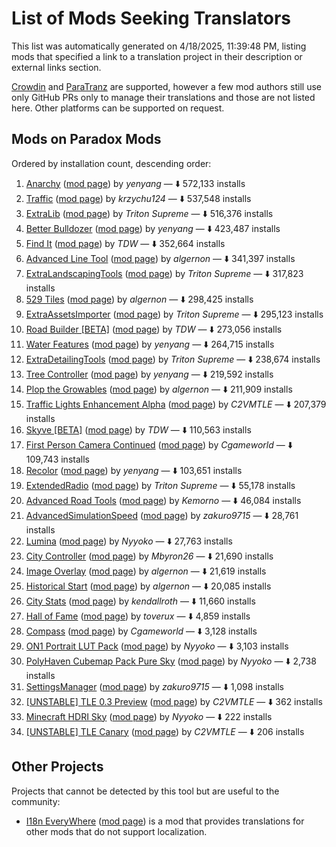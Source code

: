 # List of Mods Seeking Translators

This list was automatically generated on 4/18/2025, 11:39:48 PM, listing mods that specified a link to a
translation project in their description or external links section.

[Crowdin](https://crowdin.com) and [ParaTranz](https://paratranz.cn) are supported, however a few
mod authors still use only GitHub PRs only to manage their translations and those are not listed
here. Other platforms can be supported on request.

## Mods on Paradox Mods

Ordered by installation count, descending order:

1. [Anarchy](https://crowdin.com/project/csl2-mod-anarchy) ([mod page](https://mods.paradoxplaza.com/mods/74604/Windows)) by *yenyang* — ⬇️ 572,133 installs
2. [Traffic](https://crowdin.com/project/traffic-cs2) ([mod page](https://mods.paradoxplaza.com/mods/80095/Windows)) by *krzychu124* — ⬇️ 537,548 installs
3. [ExtraLib](https://crowdin.com/project/extralib) ([mod page](https://mods.paradoxplaza.com/mods/75724/Windows)) by *Triton Supreme* — ⬇️ 516,376 installs
4. [Better Bulldozer](https://crowdin.com/project/cs2-mods-better-bulldozer) ([mod page](https://mods.paradoxplaza.com/mods/75250/Windows)) by *yenyang* — ⬇️ 423,487 installs
5. [Find It](https://crowdin.com/project/find-it-csii) ([mod page](https://mods.paradoxplaza.com/mods/77240/Windows)) by *TDW* — ⬇️ 352,664 installs
6. [Advanced Line Tool](https://crowdin.com/project/line-tool-cs2) ([mod page](https://mods.paradoxplaza.com/mods/75816/Windows)) by *algernon* — ⬇️ 341,397 installs
7. [ExtraLandscapingTools](https://crowdin.com/project/extralandscapingtools) ([mod page](https://mods.paradoxplaza.com/mods/75728/Windows)) by *Triton Supreme* — ⬇️ 317,823 installs
8. [529 Tiles](https://crowdin.com/project/592-tiles) ([mod page](https://mods.paradoxplaza.com/mods/74328/Windows)) by *algernon* — ⬇️ 298,425 installs
9. [ExtraAssetsImporter](https://crowdin.com/project/extraassetsimporter) ([mod page](https://mods.paradoxplaza.com/mods/80529/Windows)) by *Triton Supreme* — ⬇️ 295,123 installs
10. [Road Builder [BETA]](https://crowdin.com/project/road-builder-cs-ii) ([mod page](https://mods.paradoxplaza.com/mods/87190/Windows)) by *TDW* — ⬇️ 273,056 installs
11. [Water Features](https://crowdin.com/project/csl2-mod-tree-controller) ([mod page](https://mods.paradoxplaza.com/mods/75613/Windows)) by *yenyang* — ⬇️ 264,715 installs
12. [ExtraDetailingTools](https://crowdin.com/project/extradetailingtools) ([mod page](https://mods.paradoxplaza.com/mods/80528/Windows)) by *Triton Supreme* — ⬇️ 238,674 installs
13. [Tree Controller](https://crowdin.com/project/csl2-mod-water-features) ([mod page](https://mods.paradoxplaza.com/mods/75993/Windows)) by *yenyang* — ⬇️ 219,592 installs
14. [Plop the Growables](https://crowdin.com/project/plop-the-growables) ([mod page](https://mods.paradoxplaza.com/mods/75826/Windows)) by *algernon* — ⬇️ 211,909 installs
15. [Traffic Lights Enhancement Alpha](https://crowdin.com/project/Cities2-TrafficLightsEnhancement) ([mod page](https://mods.paradoxplaza.com/mods/78960/Windows)) by *C2VMTLE* — ⬇️ 207,379 installs
16. [Skyve [BETA]](https://crowdin.com/project/load-order-mod-2) ([mod page](https://mods.paradoxplaza.com/mods/75804/Windows)) by *TDW* — ⬇️ 110,563 installs
17. [First Person Camera Continued](https://crowdin.com/project/cs2-first-person-camera-continued) ([mod page](https://mods.paradoxplaza.com/mods/79237/Windows)) by *Cgameworld* — ⬇️ 109,743 installs
18. [Recolor](https://crowdin.com/project/csl2-mod-recolor) ([mod page](https://mods.paradoxplaza.com/mods/84638/Windows)) by *yenyang* — ⬇️ 103,651 installs
19. [ExtendedRadio](https://crowdin.com/project/extendedradio) ([mod page](https://mods.paradoxplaza.com/mods/75862/Windows)) by *Triton Supreme* — ⬇️ 55,178 installs
20. [Advanced Road Tools](https://crowdin.com/project/advancedroadtools) ([mod page](https://mods.paradoxplaza.com/mods/102147/Windows)) by *Kemorno* — ⬇️ 46,084 installs
21. [AdvancedSimulationSpeed](https://crowdin.com/project/cs2-advancedsimulationspeed) ([mod page](https://mods.paradoxplaza.com/mods/79794/Windows)) by *zakuro9715* — ⬇️ 28,761 installs
22. [Lumina](https://crowdin.com/project/lumina) ([mod page](https://mods.paradoxplaza.com/mods/94394/Windows)) by *Nyyoko* — ⬇️ 27,763 installs
23. [City Controller](https://crowdin.com/project/city-controller) ([mod page](https://mods.paradoxplaza.com/mods/89495/Windows)) by *Mbyron26* — ⬇️ 21,690 installs
24. [Image Overlay](https://crowdin.com/project/image-overlay) ([mod page](https://mods.paradoxplaza.com/mods/74539/Windows)) by *algernon* — ⬇️ 21,619 installs
25. [Historical Start](https://crowdin.com/project/historical-start-cs2) ([mod page](https://mods.paradoxplaza.com/mods/74535/Windows)) by *algernon* — ⬇️ 20,085 installs
26. [City Stats](https://crowdin.com/project/cs2-city-stats) ([mod page](https://mods.paradoxplaza.com/mods/85284/Windows)) by *kendallroth* — ⬇️ 11,660 installs
27. [Hall of Fame](https://crowdin.com/project/halloffame-cs2) ([mod page](https://mods.paradoxplaza.com/mods/90641/Windows)) by *toverux* — ⬇️ 4,859 installs
28. [Compass](https://crowdin.com/project/cs2-compass-mod) ([mod page](https://mods.paradoxplaza.com/mods/86260/Windows)) by *Cgameworld* — ⬇️ 3,128 installs
29. [ON1 Portrait LUT Pack](https://crowdin.com/project/lumina) ([mod page](https://mods.paradoxplaza.com/mods/88524/Windows)) by *Nyyoko* — ⬇️ 3,103 installs
30. [PolyHaven Cubemap Pack Pure Sky](https://crowdin.com/project/lumina) ([mod page](https://mods.paradoxplaza.com/mods/88863/Windows)) by *Nyyoko* — ⬇️ 2,738 installs
31. [SettingsManager](https://crowdin.com/project/cs2-settingsmanager) ([mod page](https://mods.paradoxplaza.com/mods/81578/Windows)) by *zakuro9715* — ⬇️ 1,098 installs
32. [[UNSTABLE] TLE 0.3 Preview](https://crowdin.com/project/Cities2-TrafficLightsEnhancement) ([mod page](https://mods.paradoxplaza.com/mods/89804/Windows)) by *C2VMTLE* — ⬇️ 362 installs
33. [Minecraft HDRI Sky](https://crowdin.com/project/lumina) ([mod page](https://mods.paradoxplaza.com/mods/89556/Windows)) by *Nyyoko* — ⬇️ 222 installs
34. [[UNSTABLE] TLE Canary](https://crowdin.com/project/Cities2-TrafficLightsEnhancement) ([mod page](https://mods.paradoxplaza.com/mods/79732/Windows)) by *C2VMTLE* — ⬇️ 206 installs

## Other Projects

Projects that cannot be detected by this tool but are useful to the community:

- [I18n EveryWhere](https://mods.paradoxplaza.com/mods/75426/Windows)
  ([mod page](https://mods.paradoxplaza.com/mods/75426/Windows))
  is a mod that provides translations for other mods that do not support localization.

